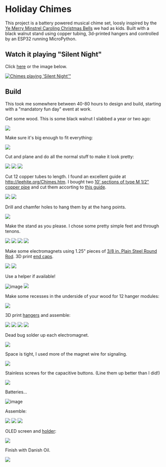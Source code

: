 Holiday Chimes
==============

This project is a battery powered musical chime set, loosly inspired by the 
[Ye Merry Minstrel Caroling Christmas Bells](https://www.amazon.com/Merry-Minstrel-Caroling-Christmas-Bells/dp/B00UEYG8JO)
we had as kids.  Built with a black walnut stand using copper tubing, 3d-printed hangers and controlled by an ESP32 running MicroPython.

Watch it playing "Silent Night" 
-------------------------------

Click [here](https://youtu.be/6GucSdeh5fI) or the image below.

[![Chimes playing 'Silent Night'"](http://img.youtube.com/vi/6GucSdeh5fI/0.jpg)](https://youtu.be/6GucSdeh5fI "Playing 'Silent Night'")

Build
-----
This took me somewhere between 40-80 hours to design and build, starting with a "mandatory fun day" event at work.

Get some wood.  This is some black walnut I slabbed a year or two ago:

![](https://lh3.googleusercontent.com/WSNqw4eEubi8CiL3wCUyoHUZ7RC685AjOGL1P5k4YwLM5iPqqAgOEynbN9SRKDz2k3B8qIQwlTphzat3covQK7xM4h_0qF2M9EHnZGXoFeCI2nrDv48PfYXBgU_MZUxYUTAM_1Dz9ZKRFDaGos6uMeszMwV1wQSl-sAgPAdFZWXZHQ8yquTkI0q3j_qlouvXp-TD9YkAMpRbbbKzi1harBhVC9ePmOzyKB1OXltgg5T3cqhaQ2ijJ1iItk0jUkhnmFs5Ti6yZJogxMdH4nz7r8fZjxBZYRbW34PiVOLGX48hco-sj9AudWQ3eBjdKsfMMm0W2n8hHe7KV_3p9nSudwysXCVO87Cgif7yErdwHQpBxBWktbQtYU5skg-S0WOgZW2dzhkaPN5E_TJN5FlNqu18DnkXwSu4hvByvrGs8VphKKH6n3Fn2JMic_xMKf-BtgkkicpVVysrmRzBhUhaljYmp3vJBuUlVA3thMpc2jUJyEu7ghDrb3D4vWaSOq71oXkm0l0X93-g0yOua0BQnuiqgyYEqOMZyg4vELnbq_c4MTtypstgYsBNLgUiSWs0G4rtxbtixeDg0t5JSQsg89g9TbD7ZFGS7xT5FT8dW2-2VixTTeeUVy0R8b2Qq8q1qlCLkOlMrVxGCFo5C7AKJq9-KtCVgHTgERnTXBStjlSnkW9dHZBHmXUstqbVtA=w1259-h944-no?authuser=0)

Make sure it's big enough to fit everything:

![](https://lh3.googleusercontent.com/I43mVsjHNwl22F2MIWMc1RRDASGWh3dpMZxSqDFgopbKcB5GD2t3UB6NWBVxCrmYBaQnCeupPzkxyq6GlqM5kqcap53BN-pVxEQuaR1DyMi8HQcCBOzFqInsyCsr_CEd98VrPysCEErPv3BLB5Wgwbg1tI0v5hD-M8Ku7G2Tf9S5Ev1p0T331USDSkQRYOTVxYHqWPUiR10FbO5bClzdlWaM8S7e59GnEyH1lZwFKcaP6_2qkSkWSs4EP-Mf5cHvN6LTYoVTQoZI6dRgpy3fowplw69zKbGaAsiVpy8Q7aY2_r_A8uuMauQo7a-bfDXNmyBjlPgy5ikQbsichRCxunRPoAin0zO2RxhIUbbOFp4XXjTpDcigb8JQTpSUDs9Vr33bSu5R69hzwICnk5UXgMkENsUYvrJClW97v47h1zw6Mbult5FVGc3NyHhzd6F18DqukW4NFd90wKEQnXRFDUt-suBfama5SIm_j0YzK3dgTZXbo9DwK8GSe2CThiByGbyDHDwHJmcRhJcHQ288a0yFmE93VAusPLnKREPJFpAsJpZvZpEb4H21N2uRGVUAf8vpD3H2m1d5vIDPcTbVpxcPPSLlqn6GZH_B2TsSGwxIfZRCQj1WTVmfiPB961QZ5UGtHSSLJQsVBMuHDGalAUdoG5rnCEPJ3LjREDgzK0zzkTo3-HWe8qSuEwz0vA=w1259-h944-no?authuser=0)

Cut and plane and do all the normal stuff to make it look pretty:

![](https://lh3.googleusercontent.com/my47FUjeewfUOl7YwwbZo-Wwjgnhx-LBxqT6_iWitN524MLK5JKXCzkHpvnIR-YkzBKSq7jBPUYLXsw17pvuVe913aSAKJedQGZq5kkxMZrTE-pRKZROaYOhHFDSPTIGQxRtYeuZmkfmqLwzNDoYiOK17jDiYyZMr3mfpBP4gYL_arc191Qf7LNyVf5DMPFdQJw84xk9aH-sVAMoaPbegEhN-UPVBrJ20wIm0-KNgjtb2tX_I1M9Qf94kstOHfPEEzzS0HHOo7QoZlR2EV8E803f2l1yomRXLMwguQSqrrlWwW0dZnU_8D85fCRcjlxVkC4IvLHioPfsY7fiHoiiqA33oVX0xOcpd0j1eMHERUpXr9Nhk-0953uPmVoxL3WtSZOLxl4wVLhQf9uPWJC7oZqMy3NNr5Vz7Yn6WEIfan2-Se8ULp2OC06AGFwn_PUYNcAub1agG7shVAVmY4zvG42PFUa1mq9KTphVfM4QoVx9vrRnR7QZ5zadFo2_cxj8JGZjixZA0bjhLucRhCb_x6L4_bTKjZnIkdvPnZ39GJNSqGkTb1THNVYWRuVLVdFBDveMgtOvurGTU4BccKARblk47xEfBGOBIgqKL2em7uXBG0tIRb9jwsqUCqtXrALhSoUd5b7_Osde0hvA3qJk-wfNZMIxIPAPBcM92GFdC-19jjvkCCGrqmxY4dZHDg=w1259-h944-no?authuser=0)
![](https://lh3.googleusercontent.com/PXFPz-lBBWwcENYL6CbRMMXZSksRguu4yXD7zTRZ5_kUiT5KNOmslFTkc7xsusR-GYq-kQQR26y3nTtaxYVscnuaM-643xgBS_NNdmVKokyXYuTTFS1LK3WNATxMXbqQ_0nkdmIheWyw5yw39xIOKrsO45GOmWYEnDcRo7WEvi0Qjyb-9mdsyI1lHxiHK3fNQP3TKqrSSb0IWRk7uFjy0bQpvs8w8HbaVTL-htFBytaEkigfcxwxRxI_iDku9Oe6JzpFHKByHvHycquQUkBJaNVnJw3GVQ7-WSZ0CoObUvIC2XrO6egq7RPAZbHRYe3h3UCE7Ft1VR_dNdHN3FXOcQmvEEAl1itnJ0EE7aJa675Sd5MBcs4AdtPB-5x9e0nCmAp4-Klruwbe-E9YK0wLf6iQK5yHdhN9ZEVzbHjh0roHZuv4eft_uh4MvaOIRjkOpgw0_HHvY7ls6VE2cN2AhWdxP4_r1PRE-vBpenKtZdE4fCkBM0kxqYsK-QAwliRN-RHZOgS2JI9u46GUjGKRZz6-79G0f_MecfvniqMMrvU7oxcAf6PhwTwATiUxK_CM8zstmIHrT8N8jtw2vwspRq-7aXf7Mmg_pV6Ia9DNDuYSkourynhbC16xhdneQ0xyiaHe1ekBqis1vhsR4KmY9O-gbhTYT560hwMfZuWowVhhjbtVMHR8hY4fsc0lZw=w1259-h944-no?authuser=0)
![](https://lh3.googleusercontent.com/V7_whpfvqHreMgeTM0WUIwbTFHXqWaepo0bMpsPLuai9fz0W8u8g36x2obeegrnx44lIxyPTqAKmUaT7bwkPNYXVtedk9uCvoNmSBYuFvX9sU4WVA-ZxkoYIliK2sv7uMEH4BIO1YK3Ty2Tuqmp-eFauiIJ_D5Mnlh6hIhnUPFhdcMGLmbfvfueN1a6SNyVDk2JRRwjVr7ufSV3zLYHwFqLorXsFq57dmexLXwCcYWV0S3MD3yH0OuPEf70BwGSP3raXnbA29lA_i1ZReA7KTRbeXyWsvYUEWiqiIqK12_ucyTNvb9qDxmJwQ0o-HwFsBJcB_062iVbpsuq_xWQRWmY5z_OD8Pf1ZtZ3o3-dkKfJI80QH15aRe8zakxuSSHgMfV9Nng9ZSG6xvaj1oN3Uf-Ha24TehfVCVYVzg9nmbVH5un-AuwmTErErxAhmcsVC9PK1CQTiLygyEeOHfTPb37piee--XGnwTXQGdGpUBu6w1CSqPPotZLvuc13gMdC2YdbJbdI_XwugYSGwbzDn0ghF7zhtAxhcXyprAcvrY8HgFdd5Ml0nKILQbMtebu8ywiUkFb4ud67k8g2UwF4DH-vLF2MVo2Zx7K4qu0gNCMVOGuvaZkGd0ypPbzJSQmOUjUmNXdtG6joh_YNDNHlEJaewdUYg1OH4ISuFMKz_LpCkuiGwG1U6832rdfHeA=w1259-h944-no?authuser=0)

Cut 12 copper tubes to length.  I found an excellent guide at http://leehite.org/Chimes.htm.  I bought two 
[10' sections of type M 1/2" copper pipe](https://www.homedepot.com/p/Cerro-1-2-in-x-10-ft-Copper-Type-M-Hard-Temper-Straight-Pipe-1-2-M-10/100354198)
and cut them accorting to [this guide](https://github.com/keredson/chimes/blob/main/Family%20Copper%20Type%20M%20Red.pdf).

![](https://lh3.googleusercontent.com/u8HD4D_rtyoczeOEgkH8iD9uHBuhb13whydHPr0f1Hk95KWnrDzTfNW6Y5XdRstmgos_0cYfIsKMoIIk0MUdNkEGEsj35S-Shb1qGFlXCATt1payCi3UIgR516i8RtdZiovhri2D60NNROk8ZyreNWl4pZrS4A7YNN-LePq814z3dkM8Uopa0RnnBX3oIASZhZyajmLxaG-DSsf6Z14wgcm5E_pO5kC-yv7VOi-Bcdcfi9jg2HPb70QSEmczqhq0yhGNc5uRhdM-odEUeVDw2fhZjCiKOX3jaN5YNbuWAsZj5ShtsFT8K2GYEwviKF0hbRxg-2Jt5QDsyy13GeMLWX_9ZMbRk-DbuZ6PAOazTVAloYdCbZl5HnB8d2SV5GK-lTvXOzqCN_tt2l5mbpjYVgGNlnH5M55DF3xmt4MZyEm8Fc5BEoL-lxia79vNRNGbazNYnB-tGz5Oul_bRCtny0CUyc0dQj3lEXD1o1_HjjKlXHyZvybaQHn6FGGwymF2x4tl7Tzn_iElpG1EiO2KtqQqfa8kqL6VNjPqFtOgIpmuLQVSeR7Qq-Udz4Ri7S1JnIA6tsi_B2zVM0Dv2aJC55HFhAn29A_oOQw2yhgXwpW2q_KbbXsnyY8KhgrZFyencdGDqohDQYw3PuBmvt4qnVC7QJz3fxOv-yr9WPcHTZWc1noYU9ERTA8eF2Z0kA=w1259-h944-no?authuser=0)
![](https://lh3.googleusercontent.com/EMf_aoM1tZuDLeceuDc6cFVE6XWsY_9JqCkVv2OK3H6TgBoKxdqSeGt5OAH2hfzbpSqRuey2gqOn0RKV3AIEaqsALxtUJ2v6DH-8YAO3hejX2_XPQR8fl9T3tVWwv04MvWJFam_hROZj5sOF8EhNqDoUJXGBjCe8eAmuG7w1kzeDVsCUax5TdFWp5PkbjO27A9AFMTpWEHrTzfgwQSsoP8lMYhGaF6bClWl48Balt1Ou3v79zcOJPx_GV-MRpa2Nzq9OJzm4uir4-Z8yhJjSgIyJgBdLTqc5zND9m39u4hsOcNa6bIi4z4eJbBoOSuqizAZMsaVa2uLiOW_1cooOtJIw_AW9cJLg7ZtycjtGhuZ4g79rpaw4wizU0UKxjzBnpH2CFATtG0INxb57-PBQFjidS1ct4kA7BH6TSsV4iLF0TbTcetYYHMn39TAUgNXP-kKygmqOgzRmWRFONsIEjlT06dYy5OMaD3nIS92jkCpMaTqC10igvgH5Ik36NX3b5_ZFDcThIbdy8nxX11jj-Wi-CkS6fXYMc3PuEjCibVxoI8kvFLI1LwW0rgXF3bHNahR_zG-DZUKN8eb-V5yIabzetOCenA_EpDXih_DUEO9NAd3EyhJvHh_HjTQ1kPGG0Crkogoy7iwjm-TdQRDfo2azg7C4t1_MMst983DPZb20o5bIZ2yl9j8-GKlpPQ=w1259-h944-no?authuser=0)

Drill and chamfer holes to hang them by at the hang points. 

![](https://lh3.googleusercontent.com/4Aah37UHJoQnF7-W3qiCbZ1fDhCEtQY2AUAwL_DzGhIMt65eno25DvUuPRrUdUPV9si5fBJ2mT4eyBBN4J12AbGI8JReuqvMPBJtIrj38j4bK_RbwhoDGTxCfu1Y_p2QlFxG7xxIC7xkaXZ0WNYRTSflaTsUDCur3IxCpXSnvMurdYbJhBtE9_l0KM-Px0FJs7FZgk93BlbLHjqDlOi7PzBFE_Gw7LTGTkbQCFevoKgnUcD15USL5NqrXqyG3gHzy473bEnpPGFbmUGCeaakxlZHbUFZE0tz96GzA9TXkITeMvT6Vdc2rfM2PuOXrTgmG7WD61xyBc5P4ODCXXylrjRC5UYhOwIpHHERE2pONPsS08DqC9AyjIjQj3FWbDVlhR0ImGi0y98b8rwqfYziG0s-PmRlJuvf8mrZFkOXjZnPzi3k9BZm1lzSRzexiaLtxFkj4lmQjyb_XJYy7gooQFeNC2EZC8T5iPCg0jplYT0hkn0IqXD4Y3HwaNihjCcZt1Gn79UrJmN17fgXT6fYaPwFrpCBTaRFO5y6tw4MtY-lO03O7OToaDQTXRo58j32b_UNt6q0dxufpxF3S3_hINbjuu1DNwKRH2WEhIPRjuNqGmKH--7rD9as7scCVaT_bfbiWTl6X4fhmb1-QT759jEtATiaJ2Scn0NfYxbgEWLIjAXwdpumOFKzKOyq6A=w1259-h944-no?authuser=0)

Make the stand as you please.  I chose some pretty simple feet and through tenons.  

![](https://lh3.googleusercontent.com/k3rsilKr0v7Rn6Frggrsor77fdL5ZHIQ59fYkaCQ7xTsTqTiLLS5kKJMeLpveXOsUPlgKesyu1MXrszf1Typ05yw24kn4Is9kGCnWvTAZAqzmqoqdF264dwIyxEhxC2_-qHFxj7zxAWMbE6EPximwyrdJkjSbP4ujSCpUxcGVu2QpMqdeYj6z7aO2YY1hD2NpkjzP49SMh7ewBo70LfKHmQw9rMdps-PPs6wZbqyV9MdH361ONBSfOTQHRSnEYrFoZb3-B8d1YtAy8--gsbFqNpkpFFchqwyXnipzWOS0lJFVn828_wPv5AzYUfZY7-dv1Ct-zXHzmYEIWbJlZWmQ8nrj_kM1mJlqSV5sQrn8n_orZ5UHUp1bOgNy56dF5yr08kKiz-gnk9x2lQvr5KJRdsa5ooqGqt4e3itUHQ65tStF5AdfImbQpSg3_vBV3sqT6gV4pVyKRqt8k94jhwf6jpZ1Ep7L-Mcj0TlI1JgrfO0rFTNrra95IJn9NRwVkIqksScpZLffH1V-dVdHHkqkobbcUlsTz2MHoUpFLVGoXtDSOVl6Dx0PplJKLFCqd1wf8uZjTd0EedTZMqw6aSReQc5Klwj1AUUoYqnAlRDygjMvu9H0xIOdMyRH2376Ngfaposu8lSYu4YINiMF_PwMoswihyda1q9gr0Vti34JSCJ3gV12pP2jUl6v9eUVQ=w1259-h944-no?authuser=0)
![](https://lh3.googleusercontent.com/4PYDDnqMo_8LwEH5-4R1mt9Ai0-k_J-NbvpgiENRbVezuGfNbIA_Y1g1JskOzLyONHv6cPzK6TBLNFH_5sOuMMFZAyTk21H3skSJClgRCtXeU2xVIfU7zxvY9QTrqhjFY3p_6P7TJJuYOVPKAhXaXokEJ65T9NKtUUWFlACKByPjskv4xvQ1Wyvjcmljh3UPLnb3bumtQkX7ZAu0wHyCyyPhnYQBoTKAPJAMPn_t388LFiWRERRz_mg_XItj_pzImUnKh2CErv52x9tkC8W6BUzmbRCstxT_HUMYw7ATy8XSmnT2uy0J0snGiyP_AG5BHIuFUMMyQEZq4UxqXcL2O1YJtWOV-eBeHrPzBednP1fTccPlAiMiYNGFhSZdpeA_7BYFh49Mq3NorgbLwXZFn0GSE68e9o46-4tPhBzx1ARwxNTiGJFHw2PjodC1pVCxhMpiE7LM_EKncFVGGGl9cELWdA_rUZvk-a-jqKgmIjaBj3jV8F-v8d-lXsx5mD5V18_xXrdMyj1ma_bpAMpHVg4F1Er91zu1Fc_IC3pNW9ibmKrQxH39pvXTbRpqcoU_SIUMNzLm2PJwZZlJ6xnBynILTT7Kl8FCYm-ru1kizjZvIoONEbs1DvWlseFxUwUF4ubsfF0N1fmrWVRWZjNik_okZ25LUbJHIYwAolG_N1Ifaiz9ZDLw3-T6GdV0sw=w1259-h944-no?authuser=0)
![](https://lh3.googleusercontent.com/EVHeyOzKr3XHRt0ryk-JGSiGzkQHtZnCi4PYAunh3krhjrJsIZ9XrLf8luvumSsJA7cfWKnN9P5AcqQFhFmW1D-Jo7X_8F8OXzrd1Da2Z9F7KQhtSYDL6t6VjJ24vTGAe_OEtCIibNGPbPrqg2B7V9-Gt2nEvoBRzTlvVzfqtoPRqGllUoGctcg9VCipfwrb6xh9DysFPiS7XIU5hB26yFfNPIXrWAJUo8Ma1kTRBvFgqItignt7QUMx-gOSPQN4-CgNljNZvXzXMiML0BAttCc7MF1uZMnCupOnDamNG_FjWc9582_qNOh0CNEtPBDcoKwPnFZako7vy_CwwwPq6g0140YLvcjrtoF4rNdYWQGZjyPmgv4rN-dvMduRYgyvP9NAlqZJfsaVrW4PuQd7ZB_IdtPfeucpfAkeNZY8eFhf8N6poqatoPpKPwApG1_m5cgZ8cgAYWnLe3P8WHowAOwRrRrU0Al4w5QGRBjfnNtx65YGTiSSKIQGZ5uIM3Okq-KjrNw1gU4wYK5KnvG8XglGKHhpH5BLz-26yvOhVFZsrDiXdvlS_1jWiMoyIaVwUKycAh5EkxSDnuC9U4tQaCb7sh05Y23IwOs0tyQjLw6rDxhQrOzNQFnRtuwexBh4GWI-DYRFxWLA8zqKhC_LEeMO-JIC7uSXDY4x76kxZ9J9X5yrRTi3qVHNBkxV-A=w1259-h944-no?authuser=0)
![](https://lh3.googleusercontent.com/KoLWzxrOfUq3TmyHo7y0VzYPu8Q_Sg9fSBwD732Nm5Gy2meXd-cu5OnPPVe6j0avlXdQtZ3GqPY3T5RlUSobjtk6MOUiLP3hFGuJ5_IY4G9qsPrwKxkJE8LHWFX0P4W_yJ3hYTpI9auT5souvYsneV8qCm6jCRTLpSQXGHAHk09HLj_pB2OICB6wQzwxIV0rKMkD25JuX_xEMKLH-ywG9XXbYj4EXL1QSwI8s1eTNVwDx0TheY7AtT8a4fvSEXy_bq428cYpMus9cA5njM9WcyswNWLdhfs2Lo9C-OPi1sBgowM9PZW45hOLDMj-o74khkYEGijPDq5XghypxSmFzA-ehyxDQFHjLi6Xx9c3A2Qr2sU7XAoyTAdB_5-sdX4sL2SyZOa0GsPMUrGPaV1_CS5OWvVh_4vLjWrqb0Yehieaaujr2nMmhuNvBYr1ZcQ4ZAP0bLRtkV0XsQ_Zmb0Oksj44_nyAVN3fmmb6nhCTZ68VG5TDa-DSj6qp4-yYsmy-s74s9blzS58jhfztioyAaCUE65wGz6likR2OxbwsLMIgET9LOI1D8tu0lTUSzRLrIiRpr0n7arYQ2Uu-6gPGQnp_0-AWJqa9RFgT9qoIUcwfjaOK9613Jg0hH9Wm-Fb5xW3vnz_5Jqtlk1J7Ei6YeXrfC9Png62pyKiwqO97_4U_hIQKyMxQZ6G7AqXHw=w1268-h944-no?authuser=0)

Make some electromagnets using 1.25" pieces of [3/8 in. Plain Steel Round Rod](https://www.homedepot.com/p/3-8-in-x-48-in-Plain-Steel-Round-Rod-801597/204273966).  3D print [end caps](https://github.com/keredson/chimes/blob/main/em_end.scad).

![](https://lh3.googleusercontent.com/0SEfvW5fKyNNZRd2plY8PP6OyfWU5RoVHabzRobpgcASSEbiwVAyjGNu73BJkKR1-QnY8PLm4iOPxOs4zYwCJDsjz8P6KsBEGTIusYlxIm0ifVuleSAKtlpbjU2ISDLT3dvWREYwxYqcnfwkA76hoTvHQNCxgI3sfNV9pyVU1jUoQmwRedL1RYkL8Zlb0wYFpuMMS6nX6x8GyhgWO23MgoSF4aj4BGx4FJ6NSfxUcXBfRfi1MLfK7KYc9vnErHRzQShj1KskVO1rnF3GhLVxTjzyA62b9f8mIQwpDQ6Od7pwv8hzAp9rmX5IfZCQVwUN-vIvPk3TmIvvFFBvFmge76em9-MAbiMQACbSg_r4J9AsGIjEvNr_n4srTCyEVUL9jHz0yZ8idMfWQiW7V6SGKwRdKbNyUI3irbDJ47UJuqOA3VgC5Lic8uXI55xoGPWHUSahcsAsHXKLw3R81jNfJY1_fU0wfnThUDxnFOtW_yYuDQv6sT2PMgIoUGgkyMHVq2Z6tcP6HiGEzSR2Cewk5q88TyAbeuVTD03q1m2CkAJDO3Y0LLuEqDzygqLCegWReeO2RegyswtrP2BiBbLLT1JkFJRiIl0X3fcIU3yCVy2YDzzqBVYAQTNqNi7CvZfeYz9Jcr8pEKhuu3Me0qdm9o-Jm7MzAInzlCQCU1T5_JUIiQ6IFjss2dTATdgyKA=w1259-h944-no?authuser=0)
![](https://lh3.googleusercontent.com/4aNXGPFRLe7sTmQbxjkXjamwEHDOHaogGBDE_GnHHdSxjV9UjYignfR-Tfe1WM7JR0TPAso66G35WweXd94vBDrrUzi0ZmbhflJbBeavwJ2jzTmhzXYfj80MGEFCea7ZZgz9JRAYl92M7kEFrRs5RmLv_TJ6rBqV_k6IFq7v77T8KXwaf40ZkTO80oTTcVQdXWnT9UDpE0tusuYh0RQNZBXDsh5QcAYMCdwoPXsICI4O5vZO0IT1sctHVfkyF7j8JnWKMyrZCY9Kc8z27wn0JM7q5nl0BCa_ku2V-vlGAN6yOYLHoyXnKldokwx7yexZ39BEq5rVF9VDPBakxA_Ue8y967xQYbBW9iKRI_kbg7c8ALvrx1T5JDOzlqClhE69vpd5ZuRzwl5rxklhL1AcpmiiUuM50PdPD7q3t0lTxhZt7YJEmkScprk58KepcfNJveXBb_Wf7FZGGzSrt8nO1Pxt4nAPe3yhoSP88DIl80jPz4Zosnx5KgvfA_0F_FpsKtejTLIOelIgny1PwFEQE0iq4NK_dWTZfJu_2sPIpmG1rK58H1mJZBJTqxmUayZLdfkWixh6WnXHil7kgSrSNhD-OHa1nxNl8KC3D9_DtFQxb7BZ3ZZ9b0DiNJH35J0pZDf1O7XBF0xY2pCOG06kwcxPFdOUYI99W_fzS2i1ViBTzcSFpc-4Kr3YH79zxw=w1259-h944-no?authuser=0)

Use a helper if available!

![image](https://user-images.githubusercontent.com/2049665/102700994-5567c380-4207-11eb-8e13-0ee3ea44d71e.png)
![](https://lh3.googleusercontent.com/f9KmhH7jKdpRs3TNTgtKGQvM4Ztde56K42_LPxRCM8tBaisK8nQ2oqPmt9ESq18qQIsNjPdFc_Dr2hUAmVj4xbEE0cvzfFOCK70ifpvF9B3wiVmFhqka6qus2X_CJkitUWYlh1l3ysjsBict2OnK0JE5WExaIBDAgCT3HIM_7dcOV2QRFX7Mf0qJU51ewdHVSyMT4PE7Iu6iXGzNp5Miy9AWStlp6KqImJ8JSXPRVIENZsUN2NfEjRKcQZ3bJ2RidkgTgWSmV_6E4nwa1aX9zAicJ61iFppHcVgA9jO_icwox5RNFk4_wbiyNzR0xDQWGjo1vS1QxmKN8mc03rXT4Z0O9-2IkayGufxjaUiGtlfeFN7sRYwRQgnRamsKkJWqAA95YXCb8-F7eXY41WURAAKwB4AbOipg3IH6RHudfP0rxDeLDxKhADwXXUFVfkpjFG58mVms5nqB-2Eu82jTomT42TlHa58R1v1yzAVXPNm8KVfE9XVgtXPR-3SuPATaf8yPJuHYUCSb6j6d473TomQOC6WJmkeuabWEYyy-hA7GTRbSEqBuwpGyR0810uyHm4tqsAXreO3ze9jKZHlQ98HIWGsrYNohhh2FSYLGgBAMmeSsKRWcscvZROcjEmXRdP4mduUHzIIrphjsDhlcJzrpByXzLRz2oBxLMeQ65sH_CrZVG5DEpZEuA4HaYg=w1259-h944-no?authuser=0)

Make some recesses in the underside of your wood for 12 hanger modules:

![](https://lh3.googleusercontent.com/Ej9J-3Qq4n1eaiIEzB7Fw3wo9O_T3auzyg5B0WSc6E59rERD8hqbxvxH4FVzJoUbfOIQGtgkJtfb0ikMw_PxootgIokMIGxWQ8mFRRNyhLogq3GJLVh1F_2CM5hkuQba82LrRxqy1x5kPAJB6qJcXPiows5oP8pJNsEFc32BXrjvWg5cbh7wu-PL--tP2DVQRvoD8Jrc_EAyH3J88oTpi6M94GhJ-6eYX4UHm2r8JGfOG2JuFPZ6Plyd5YaO5aZb8laBUC6-s7IoSjhj7qyTIjR9g-34IVxCMJGwf-1owShmlJylTctjSXErbHFFKOSWGhnaFqgJNQ0UsJ53bcprKz2rWhFsmAMiiNAs8Gg_mIWaac6_KtaYQ0cT77u0b-WOF9XDCG8QZWR_o24wOoo1_dKEeLQHszf3emS4gpcJCkfZwSohGukDieETpf9yL9t75Gdg1K_1U71T3fYuw916a5vpYSP48D2ee7C-X0KbBoYuZutn8LAHTx9lMgN7jvkJ2CH2iCK_CjwcTiF2vdO6wax1ehMpgKaHpU4LScxsBSjCp8-f1X7m_ySJrTiUKvhdTVMIOSud_qCdHyQ8H7x5PLGex9Ggtf6to7RfxoYhEZl4bwUFLENxQYItwvbn-mlqX1ZdgyNc4je4YcdMu8QbZ6l2w_adQlgJP30cl7Jy8yE6E51XUMGwa8T_Tuy35g=w1259-h944-no?authuser=0)

3D print [hangers](https://github.com/keredson/chimes/blob/main/striker_hanger.scad) and assemble:

![](https://lh3.googleusercontent.com/nnOtdAjpvXLXP5ain0-kjlaML-rcwRapX3FqbOzZ3Pq9QeoBanCVifQTHBQbhKa4e43AGdO1QcIA1vQjUoORUEldDZY1YKWbl7xMQYQUC5khjFeS9_Wih9BGtDETL1pdmlCgB85kFts9NOZUWwv2UsUyozQ9z3dH-Xa_5-YYe5RDCjS0NefCEaK_eKwzNYSxQAELupstSsJiTT9caVVglr_kffLrZnkTZ9m1h1BR8s9IeWpAd9nVI1Txvt9G-b25qFaOm5hGpDctc6KtpIKMTkuvgY48qge530gI6AaAs4tmlJEXqFwqnXgDeoYfSUR1kVW5UcIL3Xl3HliUl30c1ICg_a40ucQmc0-XvSfvYGi0BmyqMnwqlpfJZ5BkUuJcpko1M4Q0aNqCAM0tw26ChpWs8O9rukeLZytrT6b5FHpszIGwO7hTvJskWZiVPCzOlyZxkVkMErT2_nOy2NHf8owtqBCnZsP_MaGWpeYzvXDi1ls-QT1hLBJN4DcnWV0nObOevErQb-ksmhXwDQ9v-G7_SAQIQHF5S1wM-SuMe6xYnPx5jzIibM074FDLxbwT-r1nH_UviUsBn1EplAVN3ptA9atDeQvru7phhvvTggNXdIzKONy8laJVchLIgT3A5gboxXu5YSm6Rpn2i5jg8xtgo0FoXaebGr5BVN6_Ftoc3I5uNbSAIfx8eLSFPQ=w1259-h944-no?authuser=0)
![](https://lh3.googleusercontent.com/UvbgKOb7FCPVQAZA0armjLPRHp3GPhz089kUV5Z7Ds2bE89f0Q7hS3SEbOAW7lUYz3VZhrAplmWUnLbuE3ifglhhax45CFnOrD_WQkStkMF08WeU6xCMARyy985cYQFe4UNBosNywhpNquv-Mr2st-xZZPBP-Q8QY31FWMhMp6KjUL6HhUYFUGC_2U7UdXpFaZl7OVF_zDIYIa7iA3F59VEp2Y7s6Ro5qsmibnadX07lhLC63NkRhZqQz8rPhoxWzeTNCyRIGgaQkof_4AkL_ofecUSdTguu8FWbVFz_KZWz6RFp-nX6Jo6dxTwmjATUCmaQ75o38ofI60m9oSVCvq4uuJ7kyZgPCImKOewFP4JO8hu6rpApVPB-dmtrS8FfUecp0vxOqFmCNMG-e-lYa7s3hyXVSa2orXYqIQ3_oddewJfY3LTGuNsLfI6hEbabMmhffBlT98kARLpv9wNEGLR_utPg_x0AJ1Bgz0MgcamO1l9ys21TqTxXi5WNPMddSQOYPCC7cP9DDoMsCAwhRn13WGv6jCzP_vVqe1SNCPagcwVDw--1VNcBpNrS1T2bH2o5pZQrFhJkwx7ExBnT-IyT9XP4yDIFuwNqNBQP3mZ3RAlvfOL_TtbCYRl8knH6IH_JlcLFxNJFSHh6FVcLe6iHGwKJ9r_fCIb7LAhibZi4OhTugNFan47lIBcbKQ=w1259-h944-no?authuser=0)
![](https://lh3.googleusercontent.com/Vsun-WRwUwHbBXblSa3qbYa_7XwXv6cWpvI6I5mrcf3keDFfAjwQABGqwITOAA7jw6G6hCnQdx84vSNeilmJFMQGuSgNI3fFjgPDHVNxuT49qkBfC4CSPHtjCPgrO7iE5qB6rlDNgFM3Q6paDtwkIqi_TnNLKvV0uH9__H7cdoq_UGBCuZ18sOh36lKxuEyvV0zDbYK4GbJuZKjIoaRhVeHQh2fW4izaQj22PfWvuWW_fM1wJFzavr_O1AWKhw-7-VSj3of22zRy_sXgZj_wwgjBBWlkwT0-zxv2LXbJA5_qM5FhNldlqBRkBwauaaU6C9EJW_vwdOu7sOLpTTPHJBfZuirXABvNE1e9v8zc__Wnd9A1kugFSoPlOvJLK8xOyN_Ncycejk0cjMqMIypz-JLYVaZ2K0yGqw34xn3LxdfbRC3p_LjsE8vqZnNp6007UP6SqkTTSOnOmTrNCEUQE3Ss7fb3rO07Or-foqfCK-1nxaXrO2vHajegXB_j2tntkUUSk6sA4yAR5TGFt06fKxKAx9yCuDY5XEvF1MyvaN5ktfSQH5Zx-l4JxJvEdVkcL_gk51F8AgsFeRBxL_OFyYqB5-kICB8cvCOR-h2aAZIgPkY48mNztaAAs1MbF6xe6G8oHcCmvNdIH_e74COidZg2BNzpBivugJ4MwxSELgftPjb3wyFaJGQFHrx5Fw=w1864-h646-no?authuser=0)
![](https://lh3.googleusercontent.com/D4C_JAqAZuuX4dn2DJX6A1oRrB-yh-LDij1X7EOtQ7aumyG8IO66qMI-OX2Z4exVXVsc9kmWzcHR8_RJzrKhxeBuGY4YRDnycWeI006-dfY0qp8m14jCYIeYMCU6JxN73wTpZCX-aG10tErc9wK6-YHSbXrAIMzvxcJjc_BocSS7K1jYjf3eFmG4cpbOLrEOcRCF9U1kF5z3jm9Vg-QVt2i3OEpuBqLFHuzKguLlOCe4EPKU_1ZAtb2JW0LCRDSIs_KWvU7sPK68ab2pL5TbhVQwzgocjFUMa85Xc6nKRIXY48D1tiOLNG6C34LPfFeu7YfZ2hNFEsqGdS5PsFz5doar5Eye2eB43dY5dduwZwzOWYfVfs5SeTS0N8xjCbYyRUE_o0-Y0H9VpiYIe47MH30jb32Uf6QAJMh0w_ab0PErxRtq27s_NYs2xmPdsqCAdRDtv5HcqkIWQZSXx084RlgS_ovEaUaJ-EX5XY7fc8FghMM1Uh87YLAbiWRU3nC_7hHojJ2H6ZYBbcrMuR9FgapAE4-I8GbfctTySr_FjQIUb7ch7VpLvJRQL1aCUSqFEhM1vjwYAU5Qepqg0nacyTcTTubsnNOuJOVS1CtpewjV07Ndhj0nuGm-rxn7pwz1UKzMSK4nGMOVaDnFbpd0I9H9fQZj4lsDLTwzuTmn84UKMTTtNQrsdxHzz4RwTw=w1259-h944-no?authuser=0)

Dead bug solder up each electromagnet.

![](https://lh3.googleusercontent.com/V2fEX40XjIGpST0wy1T2dKihk-bKao5lSp4WlsVZbD7LYMU_RsmYMuUWcqJNDZUttsunMvf7dApE4Xb_emCKeQmpLyKV40RLrKe691_ytRc2n-ZnpPgECPRKztyNXEXrrwImBksODor7STRaAkuAgmH1mu4X-vDvHU0iX-b0-MG8jEtT3Eu5dkC0C3jqWLYnVhZA9aDZVMTVIqyX_DvDc-CdQPNt3VRAPpG4jO3N4zmax9xMVCkI9UWcGlmfcouSNGbs3MefRk0ecBbeZOOBoidveMTFjeQRX-5O3V3PS9UIhG2PGxyf8HptaNiJZU-TDba2LF_EOJOvWU_PHhtlXXkct_EXx416oJTvVRgWQuU3X9WTyLzTy7SqOTlqErA2lqdoI8TL6jWRQgD-4aAWxovndanWchT6HFAjy2pnGP7iwbLAuuJu8Iam-zFPN_Og6kuDfrZcxlVXOEda3BiZwTsD2KDoQbo1Fc-qs8ItR3kITNdm0dGbJVikIBp0rkjrsn1fN2VMbwVggpMP9oEPV0tlySIrazbxvNJTvb0A5bsUabHAFQZCg3Pyy7IfwEXSMw3alP2JGleXP1uEdJKy8HihIz6_zpeTkAenN1W0_rAa_t7dKWlgChoejEY3CZJR0L2PosYNYjNXmESWBuY08ZuQQl3tQi9eKh22BxldUGx8FxT0tWLvmpYRiFxf7w=w708-h944-no?authuser=0)

Space is tight, I used more of the magnet wire for signaling.

![](https://lh3.googleusercontent.com/-Nwyx-Xtdqsc3wj0lDTjzl08AXa3_AsMG201PEN-8sIa7JmZRfZNQjWAp0AKkHCEHXiLP_okrIKSrhFvKNgCxPfCstSJ08dazVuOrUdZjagKqMmqP9ciXh6idMmE1fMne-XYAKgSeaaTQnaDBeCj5qoawcodSC2Ho_IGvMCWIZHO3KaPKHLwVcnID5baPJmcvBe-9MsaDf-Eqy6_6jRNrj4zP6SPWIwUwNwK6cWa_2TT8pdVC10T7eQCk7iVGh5TospCbtaeXqZpRRiuAwB0Z4aLMtnj4mC9LnWI86Bj2Sflv24L4Tzno9k1zsS3GkhG_OXqjMIrTKuQYdZhEm5t56Cgq8cokSY6zzq4i4zS_qeVN8puDraOO6fwdAyUUF_fi3a4yupYBIe2q3mINWR5o4VxjViD5pfPKPUfxaRrZnOxxZ7Womw_eIe_HHLkiCtPR-BKUbBnwY8DKBiJn0Qq5-N4OkDg2BfoJml5e_pR21E_UK6ARtWqqNfEENfcWlT-BkpMHndwNmot2JybKgSEgxQK0tGP1PGHuhcfLhr5F7u9vufoAnnyfvHsXNbIIBRISMDbj-aMlCVr675J7Pu0tKSwEVya3vem-g25makcqdKulFobi9zkDYjoEWuZeVcYIs5xOzeJNjQHgMRjBX__YzftD_WJv5SMHb5jNleOsb4f73d0KzGaUV6E_ryHLw=w1561-h944-no?authuser=0)

Stainless screws for the capacitive buttons.  (Line them up better than I did!)

![](https://lh3.googleusercontent.com/HzqunNYgPkwsq8sH76sYz236haz-zcEHjRnFgENG3NKJUBFgUO9Cj9n9hfUb7Oj5hLhYJgtIQuXclT1wRuOAd4DlYzLOyhrSak9XRp5vc2ynP6Lxpl0Xi9tQCjMCGfUIyE0qVnxrfg0SLQ5b6sSTpv1rQ8HYvZZ3YeU7AwWTnu61PRfozFZ3sQq_cmkHHuMXUSfkt9ORAvfp6loKDS_j3mnpIYlEJdPSsHUl_3F5eU5dqnKJvidKZPtaQp0aoKLkYJxsODQj-h-X4-VZnmFTUOdryx2pks4_s7V7fwPqTDBg_tv7O4tp93fE6MUB14OWxxfD4h-Y072l4GEyloC_Fcb_zBQWPqAyeYjOftoVtaacKK8fA5Ukqz5SqozQ-bB1iR9OOxnWhnnWUZkEFSwcwGNuKd_kRSz__4_Ta5Z5zQHkhogI9ZD-W9rGBm9KmGVkQwxyxSNR6-70IUkChFmricsCTv4UW9_JSHdNwMvnMEyvEF3Kpy7h_3OzTjTNpqZDdkEjGclpFZ3Grv9-gKrDi0iiKARLaFlkJrurvYmp1ZPywrfwVd-SwbntW8kTU1qFLi3jUJVWwluXTC03X1jrDpWnaJc2V8Th16mVdabav8hgRQuJa3mXtlkQe2VS1l0qkxpEfLo_VJfmeQowp4ChtmcqWbq3m-R9ieTlD1aH0tIM9C6IfJHrbrXNxmnByg=w1259-h944-no?authuser=0)

Batteries...

![image](https://user-images.githubusercontent.com/2049665/102701267-21da6880-420a-11eb-8d11-eb0b757a56b9.png)

Assemble:

![](https://lh3.googleusercontent.com/VtmPhYw_OIhxZDgRfaJKJfjB8ORkulE6Wbpw0t5pYYuddMYWpBo8y-cBFLVMuFdw8HcLY2lxFqJKkW2PoXCX9GNxDugS7P3ZkGAy50XKSsylTxPQlRqN5Fe9l1_Sv47BdivKeHDSy64jLhlM-C28r3SRZTlx7e46P0-ZQtINvsHB8RH8yf8WleKrr5e94ZbmuzGezAOvrbrOPFLVWVs4CQXv5T0Y_W-X06w6UjKY7qRPg7KCfbsTXCK62EQ1hWLFDR3C0WDM427FUujRe_GIDteGuswB2WZj0q3rFkdOxnaFkM7hb75lAN21Y24QCepY5K6Uc4VcOvlq2EcZCbs9qrDLu2T4g52zb3GGFCAt9UO92n4c1Un_9kVNNX5FuvFaDRFo47ZA4FMEPmKrJADpbuj2V_JjJzaSmMq3UumZOCGf8T0LUD9BrbHAlZRqe8uJ2qOdCYM0bM8y9sFt__XWhIAhm3hbWZKx02CaR9wKWVl0vY2b1zL9YA1lVH9esPKocxgOJmDGelHOlJD_yGeq-H2uCWTfnEAjDe05MNxgsAg3ppnUdTsMW7cOgPe2H7-w2GE_L66pS4WMjMGhXVWyBr4eOedPS3uGfU_7XsvxyqvfFqcZEEABwyGAkQy44dQnC4C_--LAsrV1GiG-eXajnSMhBzQiXQx96_3yx-T-FDjqSZT5hK4kMjEEZvonsA=w1259-h944-no?authuser=0)
![](https://lh3.googleusercontent.com/y9vOSk667Fdm2hP8oq2myiasMi7xCYMaqSAm-A7CiUX7KueefNpO25LpDMJrZ5ktXRM-p-hounFS_7Y3T1S1BFcsQ1E8GxS15gEW-ykn-jbI7jTCYW8acxhisWJezrygccd0pFWYf2iaqM0jxdOZFcaoWQi17_Cl-pVn81ybK9gkR7shkdaEGY_o94FbyKE0yvmwelYQEUg_oZGRy73E1TZD1DiUISbklcdjVSOp-CZp6VSnJTwzTGYgaVy_UM0GBITJOxVWWgjF_uvTfoqUnmJeIxNVsBEo8SWKFViXN8cspZ3Ts6NFVtevdTa2abLUY6VN9_hy7LHOfsZD6vtmw_ijlc_lBHwKdzc0aQqAuJVfrOYfa9fMYgMkJQVtTto1CXMc6KboY24PRU9UzppU4IYQgYcg3V_2UizltqgNafJZbK69jYMeQe8D9hlkqZ3rdu7trzApESRCtXDm8sLTtMXeuhyTCPGYUfCLRjlTPHHuJsTtccJ_IJ9UCQJIGsO43zGDbk-3mz9MvSIQ7zGc2NSM4FBroMN1Ke32goa8pI3tc7Nk5d7FFZoWm5_3uhQLFelIZhAOgiKmITEEx4Fhf0V3dyzRNvH32P2JxIVZlMuwTf5udqlAAsx6CzFItggQvQ84K_4MnjhSbmHqucaqvzdO7lELxfLufGnXbN9Gtc5CbijqPvIDMeoEoTj9pg=w1259-h944-no?authuser=0)
![](https://lh3.googleusercontent.com/H5eFke3e1B9gEfZe8T36vVgvyFa6E0J0Cc-vbc5KYbSCASEyUzvRKDSoQ1ld7tuqyBYT1LYc7lT_URmjSj5iPEFeIGHauf1CVVdvtENUJrwB2S1-8Ge-wxXNBN5xnut6o7XHrb0-Pry33sMt7Exlt0KBaTMnzzEEdajQetHSoSPltUk6sQAcAwINTAAU82OQOGekXPDlH2FTmNq334LhplJGhNia9r3lSK6ktiKvylwkx16PUv8xl6iQ6fhFKAzDraZXGO30ydJURP5vk1QaqkCMJ7-dSltXpX_8U1068y7CWd5poYXGNN0ZP47YPyUifvsICzWoGjnfvfCdULxtUMMCim2au4_TlxlzWelTtJITVZyG6AHJ2ju9G4BUNpKnkmX4rNDTq9cYfMvEJba9LRfsIiQorfezNFUaFUph6tSnjvAd6r24gt_CaAcnaBDLS063pECuZxeon6tQ7O-KhxHiqQpXFaa2Gk3K1k6cope9K6cC_8JF1ZKFwxys_UfkS3Pr7EtVEBjq4JrMvdqOK3UdAwJIKavAq-TOZLI25X_-p_0oALrzHCrh9Vga_TRckk7P1SFcpctcaFtsyr_o0JQbPu7ApwIcL-X5Fp2ybQwMMsdmdrfGduapvJbbM26h1Cls5DXz6NAqQIRiK312CGEC2D4QWLUbcqDi3WSmYhB9vY7shwRG0osdctOuYA=w1259-h944-no?authuser=0)

OLED screen and [holder](https://github.com/keredson/chimes/blob/main/screen.scad):

![](https://lh3.googleusercontent.com/cSWNJf-ki_HRmNX2iEYcR-u9eSyQgleNmCp1_qaakiNXtVYgwmjs41XwyT-Api1Yfa-K-NmJpf6WQxxzhJvpfqNKgXsrn-x3pbBV0Z2ht5VFBXZjwtgFxI-M9kqn1xOlOrNu9x6ysR-GfgOmyUyX2AXvnSLkhKtDfKT-S-MBvgHbix9HNOj0IV943gA9ALRDoS28oIQw8_4CFpqqQqSbPpIZZQvbiBihR1xmcjo7O2edOLXZj8uynjwdWKv3JPrGFXVQ1xG2q9xk6zcY455FzVPcTBwzVG-mSIyNTasFE1OE2-gaG8maCT5ee4twMCWUJLB5Z-cemL_kiQajVfpXofdj0CV1eV7dwSAW5F9IiUbxNaJpsRGPxsYOsYhulYwjZH2MBScRZQ2CzDD-Uu6GHnR1hfg1644c-fiML7Ns8GlhVpgdDUAZ8VcqhkzgOrsDr_cg4ASL2qPNiPRxjALNHoQyMt5Sd-dBa3ExcoONqswHDthEzZGun0MQzQSbzHX6Bf9MaBm_NFyUKx05Ldttm0HbbMCR-ymqCDmczSLa7jY31HqIaR9aijCGjOO7eeFDjsD9C80jxHzMNPeZgHZgFFWPEN4wOUSdIi46Hmm2HAXfylxl_gRQLHRguIE4Nyt3JLBs7QAgW41PlE9ZEvFzPYAIwxh5DAu-xRSLI_ekXPCsZQ6y94Px2iNENUrv-g=w1259-h944-no?authuser=0)

Finish with Danish Oil.

![](https://lh3.googleusercontent.com/UWEwPMYoFBJvodTLpU2yBfvWy_XW6rrTQPCvBvf_aN_NG-EcuewwxTNHL3FMnrepiT8EfVQdC6uIpjlPDvCoQbGSh1ZYnfq4qoxAn-9iua27tLSnhUo-jl_1RiRfX5650OGYLGEHTbhiCkmsokeatdyRkjX8fPm5Ppf_B4l9qt7SIgIyVMg-kcrGskIxyChYR4OkJpQXGgAeUuBBJSF4FYYPEBaR3jMqYNizhluz5IitGY6lgivae2g5g3MgwEV_ID96y5P_2ObhQAjzNiWgu7-m1_5h4YGH2iF51kl8CccsSyIV4Hkl-whQJ-femYZ-iCN2hFMxWqPx__1bfZEldJVWq-7IGLCsCHndkvRTbEsWJYobGOwWqBfptyuCszxWnFthnD6pNTYwz3-CQ-I6eanwubBinAu7y-Xbyk_zWJUqXv92hrZlMoOHIn_5aP2iJdrqOo4AAzgTZdqShliV9pw340IE5jxJCmQOAWhKEpAGcGEyk1VxYZzdQg0pZBW8qLKKo1Cd-Hi8SzHoGeQyKxP0ZKMo5RiD5N-l8tH0RwEQmh7XMYDhPs9Y43_2FBXY4F07LZx-24204WDVGUSZM7eWt09k5LWp9It3Ra90G-OMPM-yiCW9EVfm1sptb73ESrgRg2J_OT5DLtlj1W69BNjFgnRpn6KGP_pn98irM9iPpMR8_AycQj4Z-i9NDQ=w1259-h944-no?authuser=0)

